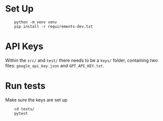 # Set Up
```
    python -m venv venv
    pip install -r requirements-dev.txt
```


# API Keys
Within the `src/` and `test/` there needs to be a `keys/` folder, containing two files:
`google_api_key.json` and `GPT_API_KEY.txt`.

# Run tests
Make sure the keys are set up
```
    cd tests/
    pytest
```